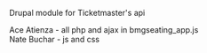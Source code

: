 Drupal module for Ticketmaster's api

Ace Atienza - all php and ajax in bmgseating_app.js  
Nate Buchar - js and css